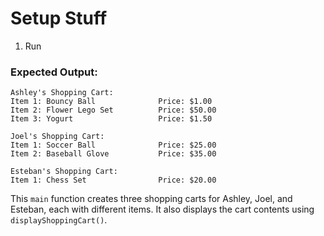 # Setup Stuff
1. Run



### Expected Output:

```plaintext
Ashley's Shopping Cart:
Item 1: Bouncy Ball              Price: $1.00
Item 2: Flower Lego Set          Price: $50.00
Item 3: Yogurt                   Price: $1.50

Joel's Shopping Cart:
Item 1: Soccer Ball              Price: $25.00
Item 2: Baseball Glove           Price: $35.00

Esteban's Shopping Cart:
Item 1: Chess Set                Price: $20.00
```

This `main` function creates three shopping carts for Ashley, Joel, and Esteban, each with different items. It also displays the cart contents using `displayShoppingCart()`.